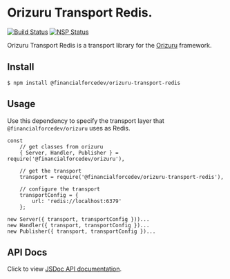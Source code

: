 # Orizuru Transport Redis.

[![Build Status](https://travis-ci.org/financialforcedev/orizuru-transport-redis.svg?branch=master)](https://travis-ci.org/financialforcedev/orizuru-transport-redis)
[![NSP Status](https://nodesecurity.io/orgs/ffres/projects/a598bbf3-fdde-4ee0-9b4a-17d6e579512a/badge)](https://nodesecurity.io/orgs/ffres/projects/a598bbf3-fdde-4ee0-9b4a-17d6e579512a)

Orizuru Transport Redis is a transport library for the [Orizuru](https://www.npmjs.com/package/@financialforcedev/orizuru) framework.

## Install

```
$ npm install @financialforcedev/orizuru-transport-redis
```

## Usage

Use this dependency to specify the transport layer that ```@financialforcedev/orizuru``` uses as Redis.

	const
		// get classes from orizuru
		{ Server, Handler, Publisher } = require('@financialforcedev/orizuru'),

		// get the transport
		transport = require('@financialforcedev/orizuru-transport-redis'),

		// configure the transport
		transportConfig = {
			url: 'redis://localhost:6379'
		};

	new Server({ transport, transportConfig }))...
	new Handler({ transport, transportConfig })...
	new Publisher({ transport, transportConfig })...


## API Docs

Click to view [JSDoc API documentation](http://htmlpreview.github.io/?https://github.com/financialforcedev/orizuru-transport-redis/blob/master/doc/index.html).